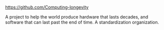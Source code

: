 https://github.com/Computing-longevity

A project to help the world produce hardware that lasts decades, and software that can last past the end of time. A standardization organization.
